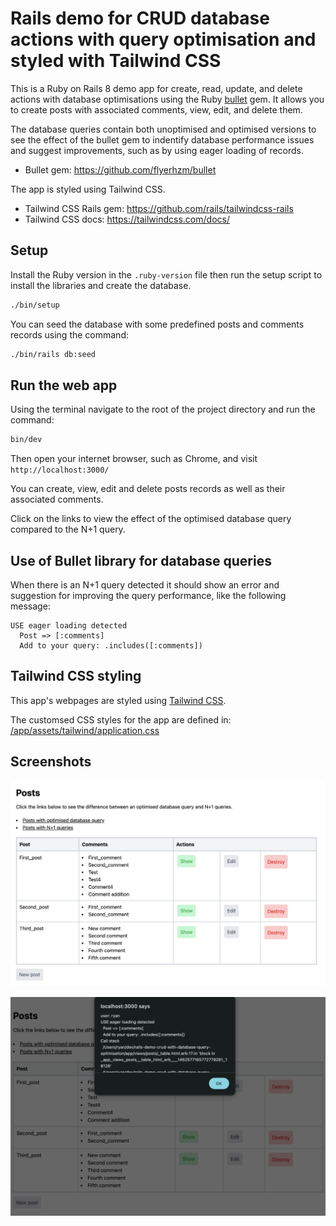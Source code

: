 # Rails demo for CRUD database actions with query optimisation and styled with Tailwind CSS

This is a Ruby on Rails 8 demo app for create, read, update, and delete actions with database optimisations using the Ruby [bullet](https://github.com/flyerhzm/bullet) gem. It allows you to create posts with associated comments, view, edit, and delete them.

The database queries contain both unoptimised and optimised versions to see the effect of the bullet gem to indentify database performance issues and suggest improvements, such as by using eager loading of records.

- Bullet gem: https://github.com/flyerhzm/bullet

The app is styled using Tailwind CSS.

- Tailwind CSS Rails gem: https://github.com/rails/tailwindcss-rails
- Tailwind CSS docs: https://tailwindcss.com/docs/

## Setup

Install the Ruby version in the `.ruby-version` file then run the setup script to install the libraries and create the database.

```sh
./bin/setup
```

You can seed the database with some predefined posts and comments records using the command:

```sh
./bin/rails db:seed
```

## Run the web app

Using the terminal navigate to the root of the project directory and run the command:

```sh
bin/dev
```

Then open your internet browser, such as Chrome, and visit `http://localhost:3000/`

You can create, view, edit and delete posts records as well as their associated comments.

Click on the links to view the effect of the optimised database query compared to the N+1 query.

## Use of Bullet library for database queries

When there is an N+1 query detected it should show an error and suggestion for improving the query performance, like the following message:

```
USE eager loading detected
  Post => [:comments]
  Add to your query: .includes([:comments])
```

## Tailwind CSS styling

This app's webpages are styled using [Tailwind CSS](https://tailwindcss.com).

The customsed CSS styles for the app are defined in: [/app/assets/tailwind/application.css](/app/assets/tailwind/application.css)

## Screenshots

![screenshot of posts with comments table](/screenshots/screenshot-posts-with-comments-table.png)

![screenshot of N+1 query warning](/screenshots/screenshot-n+1-query-warning.png)

